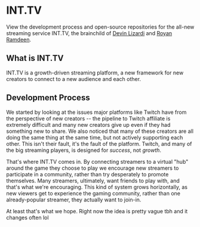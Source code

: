# INT.TV
View the development process and open-source repositories for the all-new streaming service INT.TV, the brainchild of [Devin Lizardi](https://lizardi.dev) and [Royan Ramdeen](#). 

## What is INT.TV
INT.TV is a growth-driven streaming platform, a new framework for new creators to connect to a new audience and each other.

## Development Process
We started by looking at the issues major platforms like Twitch have from the perspective of new creators -- the pipeline to Twitch affiliate is extremely difficult and many new creators give up even if they had something new to share. We also noticed that many of these creators are all doing the same thing at the same time, but not actively supporting each other. This isn't their fault, it's the fault of the platform. Twitch, and many of the big streaming players, is designed for _success_, not _growth_. 

That's where INT.TV comes in. By connecting streamers to a virtual "hub" around the game they choose to play we encourage new streamers to participate in a community, rather than try desperately to promote themselves. Many streamers, ultimately, want friends to play with, and that's what we're encouraging. This kind of system grows horizontally, as new viewers get to experience the gaming community, rather than one already-popular streamer, they actually want to join-in.

At least that's what we hope. Right now the idea is pretty vague tbh and it changes often lol
